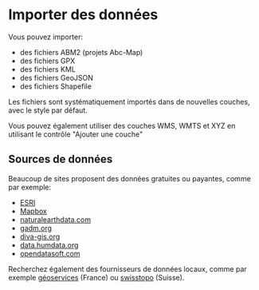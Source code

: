 <a name="data-import"></a>

# Importer des données

Vous pouvez importer:

- des fichiers ABM2 (projets Abc-Map)
- des fichiers GPX
- des fichiers KML
- des fichiers GeoJSON
- des fichiers Shapefile

Les fichiers sont systématiquement importés dans de nouvelles couches, avec le style par défaut.

<div class="alert alert-info">
Vous pouvez également utiliser des couches WMS, WMTS et XYZ en utilisant le contrôle "Ajouter une couche"
</div>

## Sources de données

Beaucoup de sites proposent des données gratuites ou payantes, comme par exemple:

- <a href="https://www.esri.com" target="_blank">ESRI</a>
- <a href="https://www.mapbox.com" target="_blank">Mapbox</a>
- <a href="http://www.naturalearthdata.com" target="_blank">naturalearthdata.com</a>
- <a href="https://gadm.org" target="_blank">gadm.org</a>
- <a href="https://www.diva-gis.org" target="_blank">diva-gis.org</a>
- <a href="https://data.humdata.org" target="_blank">data.humdata.org</a>
- <a href="https://public.opendatasoft.com/explore" target="_blank">opendatasoft.com</a>

Recherchez également des fournisseurs de données locaux, comme par exemple <a href="https://geoservices.ign.fr/" target="_blank">géoservices</a> (France) ou <a href="https://www.swisstopo.admin.ch/" target="_blank">swisstopo</a> (Suisse).
